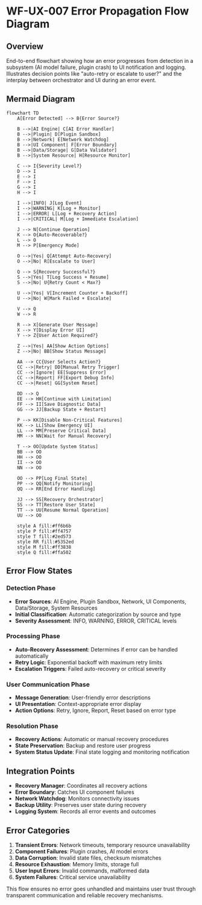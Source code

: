 # WF-UX-007 Error Propagation Flow Diagram

## Overview
End-to-end flowchart showing how an error progresses from detection in a subsystem (AI model failure, plugin crash) to UI notification and logging. Illustrates decision points like "auto-retry or escalate to user?" and the interplay between orchestrator and UI during an error event.

## Mermaid Diagram

```mermaid
flowchart TD
    A[Error Detected] --> B{Error Source?}
    
    B -->|AI Engine| C[AI Error Handler]
    B -->|Plugin| D[Plugin Sandbox]
    B -->|Network| E[Network Watchdog]
    B -->|UI Component| F[Error Boundary]
    B -->|Data/Storage| G[Data Validator]
    B -->|System Resource| H[Resource Monitor]
    
    C --> I{Severity Level?}
    D --> I
    E --> I
    F --> I
    G --> I
    H --> I
    
    I -->|INFO| J[Log Event]
    I -->|WARNING| K[Log + Monitor]
    I -->|ERROR| L[Log + Recovery Action]
    I -->|CRITICAL| M[Log + Immediate Escalation]
    
    J --> N[Continue Operation]
    K --> O{Auto-Recoverable?}
    L --> O
    M --> P[Emergency Mode]
    
    O -->|Yes| Q[Attempt Auto-Recovery]
    O -->|No| R[Escalate to User]
    
    Q --> S{Recovery Successful?}
    S -->|Yes| T[Log Success + Resume]
    S -->|No| U{Retry Count < Max?}
    
    U -->|Yes| V[Increment Counter + Backoff]
    U -->|No| W[Mark Failed + Escalate]
    
    V --> Q
    W --> R
    
    R --> X[Generate User Message]
    X --> Y[Display Error UI]
    Y --> Z{User Action Required?}
    
    Z -->|Yes| AA[Show Action Options]
    Z -->|No| BB[Show Status Message]
    
    AA --> CC{User Selects Action?}
    CC -->|Retry| DD[Manual Retry Trigger]
    CC -->|Ignore| EE[Suppress Error]
    CC -->|Report| FF[Export Debug Info]
    CC -->|Reset| GG[System Reset]
    
    DD --> Q
    EE --> HH[Continue with Limitation]
    FF --> II[Save Diagnostic Data]
    GG --> JJ[Backup State + Restart]
    
    P --> KK[Disable Non-Critical Features]
    KK --> LL[Show Emergency UI]
    LL --> MM[Preserve Critical Data]
    MM --> NN[Wait for Manual Recovery]
    
    T --> OO[Update System Status]
    BB --> OO
    HH --> OO
    II --> OO
    NN --> OO
    
    OO --> PP[Log Final State]
    PP --> QQ[Notify Monitoring]
    QQ --> RR[End Error Handling]
    
    JJ --> SS[Recovery Orchestrator]
    SS --> TT[Restore User State]
    TT --> UU[Resume Normal Operation]
    UU --> OO
    
    style A fill:#ff6b6b
    style P fill:#ff4757
    style T fill:#2ed573
    style RR fill:#5352ed
    style M fill:#ff3838
    style Q fill:#ffa502
```

## Error Flow States

### Detection Phase
- **Error Sources**: AI Engine, Plugin Sandbox, Network, UI Components, Data/Storage, System Resources
- **Initial Classification**: Automatic categorization by source and type
- **Severity Assessment**: INFO, WARNING, ERROR, CRITICAL levels

### Processing Phase
- **Auto-Recovery Assessment**: Determines if error can be handled automatically
- **Retry Logic**: Exponential backoff with maximum retry limits
- **Escalation Triggers**: Failed auto-recovery or critical severity

### User Communication Phase
- **Message Generation**: User-friendly error descriptions
- **UI Presentation**: Context-appropriate error display
- **Action Options**: Retry, Ignore, Report, Reset based on error type

### Resolution Phase
- **Recovery Actions**: Automatic or manual recovery procedures
- **State Preservation**: Backup and restore user progress
- **System Status Update**: Final state logging and monitoring notification

## Integration Points

- **Recovery Manager**: Coordinates all recovery actions
- **Error Boundary**: Catches UI component failures
- **Network Watchdog**: Monitors connectivity issues
- **Backup Utility**: Preserves user state during recovery
- **Logging System**: Records all error events and outcomes

## Error Categories

1. **Transient Errors**: Network timeouts, temporary resource unavailability
2. **Component Failures**: Plugin crashes, AI model errors
3. **Data Corruption**: Invalid state files, checksum mismatches
4. **Resource Exhaustion**: Memory limits, storage full
5. **User Input Errors**: Invalid commands, malformed data
6. **System Failures**: Critical service unavailability

This flow ensures no error goes unhandled and maintains user trust through transparent communication and reliable recovery mechanisms.
